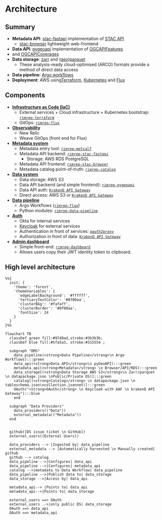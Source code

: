 # Architecture

## Summary

- **Metadata API**: [stac-fastapi](https://github.com/stac-utils/stac-fastapi) implementation of [STAC API](https://stacspec.org/en)
  - [stac-browser](https://github.com/radiantearth/stac-browser) lightweight web-frontend
- **Data API**: [pygeoapi](https://github.com/geopython/pygeoapi/) implementation of [OGCAPIFeatures](https://ogcapi.ogc.org/features/) 
- and [OGCAPICoverages](https://ogcapi.ogc.org/coverages/)
- **Data storage**: [zarr](https://zarr.readthedocs.io/en/stable/) and ([geo](https://geoparquet.org/))[parquet](https://parquet.apache.org/)
  - These analysis-ready cloud-optimised (ARCO) formats provide a method of direct data access
- **Data pipeline**: [Argo workflows](https://argoproj.github.io/workflows/)
- **Deployment**: AWS using[Terraform](https://www.terraform.io/), [Kubernetes](https://kubernetes.io/) and [Flux](https://fluxcd.io/)

## Components

- **[Infrastructure as Code (IaC)](./components/iac.md)**
  - External services + Cloud infrastructure + Kubernetes bootstrap: [`rimrep-terraform`](https://github.com/aodn/rimrep-terraform)
  - GitOps: [`rimrep-flux`](https://github.com/aodn/rimrep-flux)
- **[Observability](./components/observability.md)**
  - New Relic
  - Weave GitOps (front end for Flux)
- **[Metadata system](./components/metadata-system.md)**
  - Metadata entry tool: [`rimrep-metcalf`](https://github.com/aodn/rimrep-metcalf)
  - Metadata API backend: [`rimrep-stac-fastapi`](https://github.com/aodn/rimrep-stac-fastapi)
    - Storage: AWS RDS PostgreSQL
  - Metadata API frontend: [`rimrep-stac-browser`](https://github.com/aodn/rimrep-stac-browser)
  - Metadata catalog point-of-truth: [`rimrep-catalog`](https://github.com/aodn/rimrep-catalog)
- **[Data system](./components/data-system.md)**
  - Data storage: AWS S3
  - Data API backend (and simple frontend): [`rimrep-pygeoapi`](https://github.com/aodn/rimrep-pygeoapi)
  - Data API auth: [`KrakenD API Gateway`](https://www.krakend.io/)
  - Direct access: AWS S3 or [`KrakenD API Gateway`](https://www.krakend.io/)
- **[Data pipeline](./components/data-pipeline.md)**
  - Argo Workflows ([`rimrep-flux`](https://github.com/aodn/rimrep-flux))
  - Python modules: [`rimrep-data-pipeline`](https://github.com/aodn/rimrep-data-pipeline)
- **[Auth](./components/auth.md)**
  - Okta for internal services
  - [Keycloak](https://www.keycloak.org) for external services
  - Authentication in front of services: [`oauth2proxy`](https://oauth2-proxy.github.io/oauth2-proxy/)
  - Authorization in front of data: [`KrakenD API Gateway`](https://www.krakend.io/)
- **[Admin dashboard](./components/admin-dashboard.md)**
  - Simple front-end: [`rimrep-dashboard`](https://github.com/aodn/rimrep-dashboard)
  - Allows users copy their JWT identity token to clipboard.

## High level architecture

```mermaid
%%{
  init: {
    'theme': 'forest',
    'themeVariables': {
      'edgeLabelBackground': '#ffffff',
      'tertiaryTextColor': '#0f00aa',
      'clusterBkg': '#fafaff',
      'clusterBorder': '#0f00aa', 
      'fontSize': 24
    }
  }
}%%

flowchart TB
  classDef green fill:#97d8ad,stroke:#3b3b3b;
  classDef blue fill:#5fa5a3, stroke:#315554 ;

  subgraph "DMS"
    data_pipeline(<strong>Data Pipeline</strong>\n Argo Workflows):::green
    data_api(<strong>Data API</strong>\n pyGeoAPI):::green
    metadata_api(<strong>Metadata</strong> \n Browser/API/RDS):::green
    data_storage[(<strong>Data Storage AWS S3</strong>\n Zarr/parquet \n datapackage.json \nPublic/Private DS)]:::green
    catalog[(<strong>Catalog</strong> \n datapackage.json \n tableschema.json\ncollection.jsonnet)]:::green
    OAuth("<strong>OAuth</strong> \n Keycloak with AAF \n krakenD API Gateway"):::blue
    end

  subgraph "Data Providers" 
    data_providers(("Data"))
    external_metadata(("Metadata"))
  end


  github([DS issue ticket \n GitHub])
  external_users((External Users))

  data_providers --> |Ingested by| data_pipeline
  external_metadata --> |Automatically harvested \n Manually created| github
  github --> catalog
  data_pipeline -->|Configures| data_api
  data_pipeline -->|Configures| metadata_api
  catalog -->|metadata to Data Workflow| data_pipeline
  data_pipeline -->|Publish data to| data_storage
  data_storage -->|Access by| data_api

  metadata_api--> |Points to| data_api
  metadata_api-->|Points to| data_storage

  external_users ==> OAuth
  external_users .->|only public DS| data_storage
  OAuth ==> data_api
  OAuth ==> metadata_api

```


